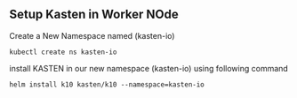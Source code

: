 Setup Kasten in Worker NOde
--------------------------------

Create a New Namespace named (kasten-io)
```
kubectl create ns kasten-io
```

install KASTEN in our new namespace (kasten-io) using following command
```
helm install k10 kasten/k10 --namespace=kasten-io
```





